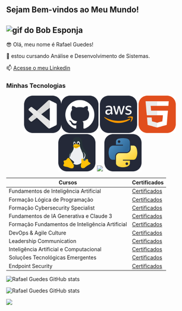 ## Sejam Bem-vindos ao Meu Mundo!

![gif do Bob Esponja](https://media0.giphy.com/media/v1.Y2lkPTc5MGI3NjExMHFlZWNjMTBwY2hyaW9rdTR1Z3ByZGJnbHp3ZWhyeG4wZzk1OHQ3NCZlcD12MV9pbnRlcm5hbF9naWZfYnlfaWQmY3Q9Zw/DBW3BniaWrFo4/giphy.webp)
---------

😎 Olá, meu nome é Rafael Guedes!

💬 estou cursando Análise e Desenvolvimento de Sistemas.

📫 [Acesse o meu Linkedin](https://www.linkedin.com/feed/)



### Minhas Tecnologias
<p align="center">
<img src="https://raw.githubusercontent.com/tandpfun/skill-icons/65dea6c4eaca7da319e552c09f4cf5a9a8dab2c8/icons/VSCode-Dark.svg" width="100px"><img src="https://raw.githubusercontent.com/tandpfun/skill-icons/65dea6c4eaca7da319e552c09f4cf5a9a8dab2c8/icons/Github-Dark.svg" width="100px">
<img src="https://raw.githubusercontent.com/tandpfun/skill-icons/65dea6c4eaca7da319e552c09f4cf5a9a8dab2c8/icons/AWS-Dark.svg" width="100px">
<img src="https://raw.githubusercontent.com/tandpfun/skill-icons/65dea6c4eaca7da319e552c09f4cf5a9a8dab2c8/icons/HTML.svg" width="100px">
<img src="https://raw.githubusercontent.com/tandpfun/skill-icons/65dea6c4eaca7da319e552c09f4cf5a9a8dab2c8/icons/Linux-Dark.svg" width="100px">
<img src="https://raw.githubusercontent.com/tandpfun/skill-icons/65dea6c4eaca7da319e552c09f4cf5a9a8dab2c8/icons/Windows-Dark.svg" width="100px">
<img src="https://raw.githubusercontent.com/tandpfun/skill-icons/65dea6c4eaca7da319e552c09f4cf5a9a8dab2c8/icons/Python-Dark.svg" width="100px">
</p>



| Cursos | Certificados |
| -------- | --------------  |
|Fundamentos de Inteligência Artificial | [Certificados](https://hermes.dio.me/certificates/cover/5I0RCTYG.jpg)
|Formação Lógica de Programação| [Certificados](https://hermes.dio.me/certificates/cover/AZLCUBX7.jpg)  
| Formação Cybersecurity Specialist| [Certificados](https://hermes.dio.me/certificates/YBLVG3DN.pdf)
| Fundamentos de IA Generativa e Claude 3 | [Certificados](https://hermes.dio.me/certificates/cover/63XTOGPV.jpg)
| Formação Fundamentos de Inteligência Artificial| [Certificados](https://hermes.dio.me/certificates/cover/5I0RCTYG.jpg)
| DevOps & Agile Culture | [Certificados](https://on.fiap.com.br/pluginfile.php/1/local_nanocourses/certificado_nanocourse/114766/87c55cc1343ea7d1768ea7863319d4f5/certificado.png)
| Leadership Communication | [Certificados](https://on.fiap.com.br/pluginfile.php/1/local_nanocourses/certificado_nanocourse/115348/ee80d4a8bbf5f6ae9f547cf58fa66374/certificado.png)
| Inteligência Artificial e Computacional | [Certificados](https://on.fiap.com.br/pluginfile.php/1/local_nanocourses/certificado_nanocourse/119349/60b451aae4e29e383db846f7160288d0/certificado.png)
| Soluções Tecnológicas Emergentes| [Certificados](https://on.fiap.com.br/pluginfile.php/1/local_nanocourses/certificado_nanocourse/120810/be3f0ee319784fc28ed0a67b8e58a68a/certificado.png)
| Endpoint Security | [Certificados](https://www.credly.com/badges/1238f00f-b42e-46ff-b68e-8b2afcdf55a4/linked_in_profile)
  

![Rafael Guedes GitHub stats](https://github-readme-stats.vercel.app/api?username=RafaelGuedes1&show_icons=true&theme=dracula)

![Rafael Guedes GitHub stats](https://github-readme-stats.vercel.app/api/top-langs/?username=RafaelGuedes1&layout=compact&langs_count=7&theme=dracula)

<img loading="lazy" height="180em" src="[def]"/>



<!---
RafaelGuedes1/RafaelGuedes1 is a ✨ special ✨ repository because its `README.md` (this file) appears on your GitHub profile.
You can click the Preview link to take a look at your changes.
--->




[def]: https://github-readme-stats.vercel.app/api/top-langs/?username=RafaelGuedes1&layout=compact&langs_count=7&theme=dracula